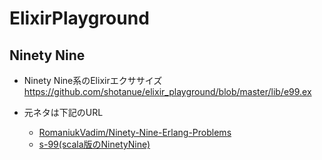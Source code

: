 # ElixirPlayground

## Ninety Nine
+ Ninety Nine系のElixirエクササイズ
https://github.com/shotanue/elixir_playground/blob/master/lib/e99.ex

+ 元ネタは下記のURL
  + [RomaniukVadim/Ninety-Nine-Erlang-Problems](https://github.com/RomaniukVadim/Ninety-Nine-Erlang-Problems)
  + [s-99(scala版のNinetyNine)](http://aperiodic.net/phil/scala/s-99/)
